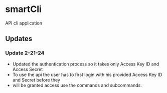 # smartCli
API cli application

## Updates

### Update 2-21-24

* Updated the authentication process so it takes only Access Key ID and Access Secret 
* To use the api the user has to first login with his provided Access Key ID and Secret before they 
* will be granted access use the commands and subcommands. 
